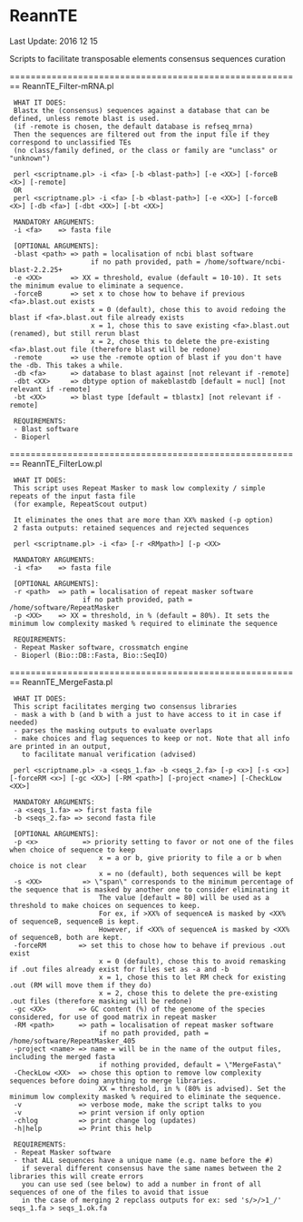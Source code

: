 ReannTE
=======
Last Update: 2016 12 15

Scripts to facilitate transposable elements consensus sequences curation

========================================================
ReannTE_Filter-mRNA.pl

	 WHAT IT DOES: 
	 Blastx the (consensus) sequences against a database that can be defined, unless remote blast is used. 
	 (if -remote is chosen, the default database is refseq_mrna)
	 Then the sequences are filtered out from the input file if they correspond to unclassified TEs 
	 (no class/family defined, or the class or family are "unclass" or "unknown")
	 	 
	 perl <scriptname.pl> -i <fa> [-b <blast-path>] [-e <XX>] [-forceB <X>] [-remote]
     OR
     perl <scriptname.pl> -i <fa> [-b <blast-path>] [-e <XX>] [-forceB <X>] [-db <fa>] [-dbt <XX>] [-bt <XX>]
	
     MANDATORY ARGUMENTS:
	 -i <fa>    => fasta file
	
     [OPTIONAL ARGUMENTS]:
	 -blast <path> => path = localisation of ncbi blast software
	                    if no path provided, path = /home/software/ncbi-blast-2.2.25+	 		            	          
	 -e <XX>       => XX = threshold, evalue (default = 10-10). It sets the minimum evalue to eliminate a sequence.
	 -forceB       => set x to chose how to behave if previous <fa>.blast.out exists
	                    x = 0 (default), chose this to avoid redoing the blast if <fa>.blast.out file already exists
	                    x = 1, chose this to save existing <fa>.blast.out (renamed), but still rerun blast
	                    x = 2, chose this to delete the pre-existing <fa>.blast.out file (therefore blast will be redone)
	 -remote       => use the -remote option of blast if you don't have the -db. This takes a while.
	 -db <fa>      => database to blast against [not relevant if -remote]
	 -dbt <XX>     => dbtype option of makeblastdb [default = nucl] [not relevant if -remote]
	 -bt <XX>      => blast type [default = tblastx] [not relevant if -remote]
	                  
     REQUIREMENTS:
	 - Blast software
	 - Bioperl

========================================================
ReannTE_FilterLow.pl

     WHAT IT DOES: 
	 This script uses Repeat Masker to mask low complexity / simple repeats of the input fasta file
	 (for example, RepeatScout output)
	 
	 It eliminates the ones that are more than XX% masked (-p option)
	 2 fasta outputs: retained sequences and rejected sequences
	 	 
	 perl <scriptname.pl> -i <fa> [-r <RMpath>] [-p <XX>
	
     MANDATORY ARGUMENTS:
	 -i <fa>    => fasta file
	
     [OPTIONAL ARGUMENTS]:
	 -r <path>  => path = localisation of repeat masker software
	                  if no path provided, path = /home/software/RepeatMasker		          
	 -p <XX>    => XX = threshold, in % (default = 80%). It sets the minimum low complexity masked % required to eliminate the sequence
	                  
     REQUIREMENTS:
	 - Repeat Masker software, crossmatch engine
 	 - Bioperl (Bio::DB::Fasta, Bio::SeqIO)

========================================================
ReannTE_MergeFasta.pl

	 WHAT IT DOES: 
	 This script facilitates merging two consensus libraries
	 - mask a with b (and b with a just to have access to it in case if needed)
	 - parses the masking outputs to evaluate overlaps
	 - make choices and flag sequences to keep or not. Note that all info are printed in an output,
	   to facilitate manual verification (advised) 
	   
	 perl <scriptname.pl> -a <seqs_1.fa> -b <seqs_2.fa> [-p <x>] [-s <x>] [-forceRM <x>] [-gc <XX>] [-RM <path>] [-project <name>] [-CheckLow <XX>]
	   
	 MANDATORY ARGUMENTS:
	 -a <seqs_1.fa> => first fasta file
	 -b <seqs_2.fa> => second fasta file
	
	 [OPTIONAL ARGUMENTS]:
	 -p <x>           => priority setting to favor or not one of the files when choice of sequence to keep
	                      x = a or b, give priority to file a or b when choice is not clear
	 		              x = no (default), both sequences will be kept
	 -s <XX>          => \"span\" corresponds to the minimum percentage of the sequence that is masked by another one to consider eliminating it
	                      The value [default = 80] will be used as a threshold to make choices on sequences to keep.
	                      For ex, if >XX% of sequenceA is masked by <XX% of sequenceB, sequenceB is kept. 
	 		              However, if <XX% of sequenceA is masked by <XX% of sequenceB, both are kept.
	 -forceRM        => set this to chose how to behave if previous .out exist
	                      x = 0 (default), chose this to avoid remasking if .out files already exist for files set as -a and -b
	                      x = 1, chose this to let RM check for existing .out (RM will move them if they do)
	                      x = 2, chose this to delete the pre-existing .out files (therefore masking will be redone)
	 -gc <XX>        => GC content (%) of the genome of the species considered, for use of good matrix in repeat masker               
	 -RM <path>      => path = localisation of repeat masker software
	 		              if no path provided, path = /home/software/RepeatMasker_405		            
	 -project <name> => name = will be in the name of the output files, including the merged fasta
	 		              if nothing provided, default = \"MergeFasta\"
	 -CheckLow <XX>  => chose this option to remove low complexity sequences before doing anything to merge libraries.
	 		              XX = threshold, in % (80% is advised). Set the minimum low complexity masked % required to eliminate the sequence.	 
	 -v              => verbose mode, make the script talks to you
	 -v              => print version if only option
	 -chlog          => print change log (updates)
	 -h|help         => Print this help
    		
	 REQUIREMENTS:
	 - Repeat Masker software
	 - that ALL sequences have a unique name (e.g. name before the #)
	   if several different consensus have the same names between the 2 libraries this will create errors
	   you can use sed (see below) to add a number in front of all sequences of one of the files to avoid that issue 
       in the case of merging 2 repclass outputs for ex: sed 's/>/>1_/' seqs_1.fa > seqs_1.ok.fa 
	   
	   
	   